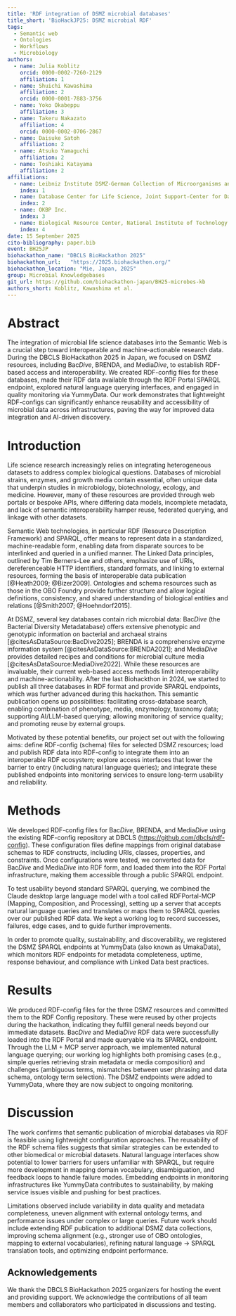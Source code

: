 ```yaml
---
title: 'RDF integration of DSMZ microbial databases'
title_short: 'BioHackJP25: DSMZ microbial RDF'
tags:
  - Semantic web
  - Ontologies
  - Workflows
  - Microbiology
authors:
  - name: Julia Koblitz
    orcid: 0000-0002-7260-2129
    affiliation: 1
  - name: Shuichi Kawashima
    affiliation: 2
    orcid: 0000-0001-7883-3756
  - name: Yoko Okabeppu
    affiliation: 3
  - name: Takeru Nakazato
    affiliation: 4
    orcid: 0000-0002-0706-2867
  - name: Daisuke Satoh
    affiliation: 2
  - name: Atsuko Yamaguchi
    affiliation: 2
  - name: Toshiaki Katayama
    affiliation: 2
affiliations:
  - name: Leibniz Institute DSMZ-German Collection of Microorganisms and Cell Cultures
    index: 1
  - name: Database Center for Life Science, Joint Support-Center for Data Science Research, Research Organization of Information and Systems
    index: 2
  - name: OKBP Inc.
    index: 3
  - name: Biological Resource Center, National Institute of Technology and Evaluation (NBRC)
    index: 4
date: 15 September 2025
cito-bibliography: paper.bib
event: BH25JP
biohackathon_name: "DBCLS BioHackathon 2025"
biohackathon_url:   "https://2025.biohackathon.org/"
biohackathon_location: "Mie, Japan, 2025"
group: Microbial Knowledgebases
git_url: https://github.com/biohackathon-japan/BH25-microbes-kb
authors_short: Koblitz, Kawashima et al.
---
```


# Abstract

The integration of microbial life science databases into the Semantic Web is a crucial step toward interoperable and machine-actionable research data. During the DBCLS BioHackathon 2025 in Japan, we focused on DSMZ resources, including Bac*Dive*, BRENDA, and Media*Dive*, to establish RDF-based access and interoperability. We created RDF-config files for these databases, made their RDF data available through the RDF Portal SPARQL endpoint, explored natural language querying interfaces, and engaged in quality monitoring via YummyData. Our work demonstrates that lightweight RDF-configs can significantly enhance reusability and accessibility of microbial data across infrastructures, paving the way for improved data integration and AI-driven discovery.

# Introduction

Life science research increasingly relies on integrating heterogeneous datasets to address complex biological questions. Databases of microbial strains, enzymes, and growth media contain essential, often unique data that underpin studies in microbiology, biotechnology, ecology, and medicine. However, many of these resources are provided through web portals or bespoke APIs, where differing data models, incomplete metadata, and lack of semantic interoperability hamper reuse, federated querying, and linkage with other datasets.

Semantic Web technologies, in particular RDF (Resource Description Framework) and SPARQL, offer means to represent data in a standardized, machine-readable form, enabling data from disparate sources to be interlinked and queried in a unified manner. The Linked Data principles, outlined by Tim Berners-Lee and others, emphasize use of URIs, dereferenceable HTTP identifiers, standard formats, and linking to external resources, forming the basis of interoperable data publication [@Heath2009; @Bizer2009]. Ontologies and schema resources such as those in the OBO Foundry provide further structure and allow logical definitions, consistency, and shared understanding of biological entities and relations [@Smith2007; @Hoehndorf2015].

At DSMZ, several key databases contain rich microbial data: Bac*Dive* (the Bacterial Diversity Metadatabase) offers extensive phenotypic and genotypic information on bacterial and archaeal strains [@citesAsDataSource:BacDive2025]; BRENDA is a comprehensive enzyme information system [@citesAsDataSource:BRENDA2021]; and Media*Dive* provides detailed recipes and conditions for microbial culture media [@citesAsDataSource:MediaDive2022]. While these resources are invaluable, their current web-based access methods limit interoperability and machine-actionability. After the last Biohackthon in 2024, we started to publish all three databases in RDF format and provide SPARQL endpoints, which was further advanced during this hackathon. This semantic publication opens up possibilities: facilitating cross-database search, enabling combination of phenotype, media, enzymology, taxonomy data; supporting AI/LLM-based querying; allowing monitoring of service quality; and promoting reuse by external groups. 

Motivated by these potential benefits, our project set out with the following aims: define RDF-config (schema) files for selected DSMZ resources; load and publish RDF data into RDF-config to integrate them into an interoperable RDF ecosystem; explore access interfaces that lower the barrier to entry (including natural language queries); and integrate these published endpoints into monitoring services to ensure long-term usability and reliability.

# Methods

We developed RDF-config files for Bac*Dive*, BRENDA, and Media*Dive* using the existing RDF-config repository at DBCLS (https://github.com/dbcls/rdf-config). These configuration files define mappings from original database schemas to RDF constructs, including URIs, classes, properties, and constraints. Once configurations were tested, we converted data for Bac*Dive* and Media*Dive* into RDF form, and loaded them into the RDF Portal infrastructure, making them accessible through a public SPARQL endpoint.

To test usability beyond standard SPARQL querying, we combined the Claude desktop large language model with a tool called RDFPortal-MCP (Mapping, Composition, and Processing), setting up a server that accepts natural language queries and translates or maps them to SPARQL queries over our published RDF data. We kept a working log to record successes, failures, edge cases, and to guide further improvements.

In order to promote quality, sustainability, and discoverability, we registered the DSMZ SPARQL endpoints at YummyData (also known as UmakaData), which monitors RDF endpoints for metadata completeness, uptime, response behaviour, and compliance with Linked Data best practices.

# Results

We produced RDF-config files for the three DSMZ resources and committed them to the RDF Config repository. These were reused by other projects during the hackathon, indicating they fulfill general needs beyond our immediate datasets. Bac*Dive* and Media*Dive* RDF data were successfully loaded into the RDF Portal and made queryable via its SPARQL endpoint. Through the LLM + MCP server approach, we implemented natural language querying; our working log highlights both promising cases (e.g., simple queries retrieving strain metadata or media composition) and challenges (ambiguous terms, mismatches between user phrasing and data schema, ontology term selection). The DSMZ endpoints were added to YummyData, where they are now subject to ongoing monitoring.

# Discussion

The work confirms that semantic publication of microbial databases via RDF is feasible using lightweight configuration approaches. The reusability of the RDF schema files suggests that similar strategies can be extended to other biomedical or microbial datasets. Natural language interfaces show potential to lower barriers for users unfamiliar with SPARQL, but require more development in mapping domain vocabulary, disambiguation, and feedback loops to handle failure modes. Embedding endpoints in monitoring infrastructures like YummyData contributes to sustainability, by making service issues visible and pushing for best practices.

Limitations observed include variability in data quality and metadata completeness, uneven alignment with external ontology terms, and performance issues under complex or large queries. Future work should include extending RDF publication to additional DSMZ data collections, improving schema alignment (e.g., stronger use of OBO ontologies, mapping to external vocabularies), refining natural language → SPARQL translation tools, and optimizing endpoint performance.

## Acknowledgements

We thank the DBCLS BioHackathon 2025 organizers for hosting the event and providing support. We acknowledge the contributions of all team members and collaborators who participated in discussions and testing.
